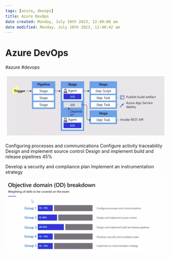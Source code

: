 ```yaml
---
tags: [azure, devops]
title: Azure DevOps
date created: Monday, July 10th 2023, 12:40:08 am
date modified: Monday, July 10th 2023, 12:40:42 am
---
```

# Azure DevOps
#azure #devops



![Pasted image 20221210223636](Attachments/Pasted%20image%2020221210223636.png)

Configuring processes and communications
	Configure activity traceability 
Design and implement source control
Design and implement build and release pipelines 45%

	
Develop a security and compliance plan
Implement an instrumentation strategy

![Pasted image 20221210213337](Attachments/Pasted%20image%2020221210213337.png)